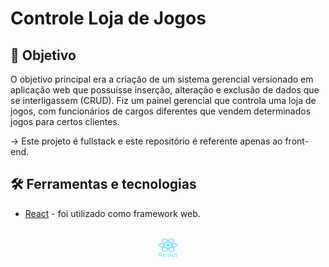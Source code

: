 # Controle Loja de Jogos

## 📌 Objetivo
O objetivo principal era a criação de um sistema gerencial versionado em aplicação web que possuísse inserção, alteração e exclusão de dados que se interligassem (CRUD). Fiz um painel gerencial que controla uma loja de jogos, com funcionários de cargos diferentes que vendem determinados jogos para certos clientes.
<P>-> Este projeto é fullstack e este repositório é referente apenas ao front-end.</P>


## 🛠️ Ferramentas e tecnologias

* [React](https://react.dev/) - foi utilizado como framework web.

<div style="display: inline_block; padding: 0 auto" align="center"><br>
  <img align="center" alt="React" height="30" width="40" href="#" src="https://raw.githubusercontent.com/devicons/devicon/1119b9f84c0290e0f0b38982099a2bd027a48bf1/icons/react/react-original-wordmark.svg">
</div>
<br>

